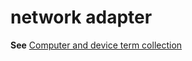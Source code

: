 # network adapter

**See** [Computer and device term collection](../term-collections/computer-device-terms.md)
